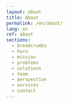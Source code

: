 ```yaml
---
layout: about
title: About
permalink: /en/about/
lang: en
ref: about
sections:
  - breadcrumbs
  - hero
  - mission
  - problems
  - solutions
  - team
  - perspective
  - services
  - contact
---
```

